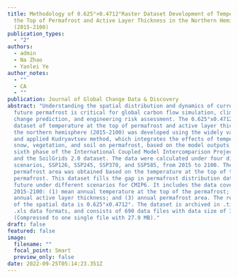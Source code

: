 ```yaml
---
title: Methodology of 0.625°×0.4712°Raster Dataset Development of Temperature at
  the Top of Permafrost and Active Layer Thickness in the Northern Hemisphere
  (2015-2100)
publication_types:
  - "2"
authors:
  - admin
  - Na Zhao
  - Yanlei Ye
author_notes:
  - ""
  - CA
  - ""
publication: Journal of Global Change Data & Discovery
abstract: "Understanding the spatial distribution and dynamics of current and
  future permafrost is critical for global carbon flow simulation, climate
  change prediction, and engineering risk assessment. The 0.625°x0.4712° raster
  dataset of temperature at the top of permafrost and active layer thickness in
  the northern hemisphere (2015-2100) was developed using the widely validated
  and applied Kudryavtsev method, which integrates the effects of temperature,
  snow, vegetation, and soil on permafrost, based on the model outputs from the
  sixth phase of the International Coupled Model Intercomparison Project (CMIP6)
  and the SoilGrids 2.0 dataset. The data were calculated under four different
  scenarios, SSP126, SSP245, SSP370, and SSP585, from 2015 to 2100. The
  permafrost area was obtained based on the temperature at the top of the
  permafrost. This dataset fills the gap in permafrost distribution data for the
  future under different scenarios for CMIP6. It includes the data covering
  2015-2100: (1) mean annual temperature at the top of the permafrost; (2)
  annual active layer thickness; and (3) annual permafrost area. The resolution
  of the spatial data is 0.625°x0.4712°. The dataset is archived in .tif and
  .xls data formats, and consists of 690 data files with data size of 35.6 MB
  (Compressed to one single file with 27.9 MB)."
draft: false
featured: false
image:
  filename: ""
  focal_point: Smart
  preview_only: false
date: 2022-09-25T05:14:23.351Z
---
```

